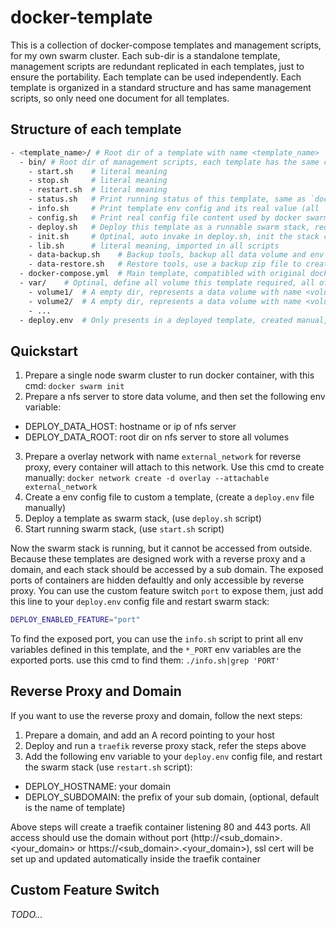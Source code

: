 # docker-template

This is a collection of docker-compose templates and management scripts, for my own swarm cluster. Each sub-dir is a standalone template, management scripts are redundant replicated in each templates, just to ensure the portability. Each template can be used independently. Each template is organized in a standard structure and has same management scripts, so only need one document for all templates.

## Structure of each template

```bash
- <template_name>/ # Root dir of a template with name <template_name>
  - bin/ # Root dir of management scripts, each template has the same content
    - start.sh    # literal meaning
    - stop.sh     # literal meaning
    - restart.sh  # literal meaning
    - status.sh   # Print running status of this template, same as `docker stack status <template_name>`
    - info.sh     # Print template env config and its real value (all `DEPLOY_` prefixed variables defined and used in docker-compose.yml)
    - config.sh   # Print real config file content used by docker swarm, used in all scripts like this: `./config.sh | docker swarm start/stop/... -f -`
    - deploy.sh   # Deploy this template as a runnable swarm stack, required a swarm cluster + nfs server + ... (a lot of pre-work, see below for details)
    - init.sh     # Optinal, auto invake in deploy.sh, init the stack created by a specific template, different for each templates
    - lib.sh      # literal meaning, imported in all scripts
    - data-backup.sh    # Backup tools, backup all data volume and env config as a single zip file ...
    - data-restore.sh   # Restore tools, use a backup zip file to create a new swarm stack ...
  - docker-compose.yml  # Main template, compatibled with original docker-compose format, add some small custom features based on comments, can be customized with `DEPLOY_` prefixed env variables
  - var/    # Optinal, define all volume this template required, all of them will copy to `$DEPLOY_DATA_ROOT/<template_name>/` dir on nfs storage during deploying
    - volume1/  # A empty dir, represents a data volume with name <volume1>
    - volume2/  # A empty dir, represents a data volume with name <volume2>
    - ...
  - deploy.env  # Only presents in a deployed template, created manual, define all custom env variable, POSIX shell format (A=1;B=2;C="$A-${B:-1}-$(date +%F)";...), as a user level config
```

## Quickstart

1. Prepare a single node swarm cluster to run docker container, with this cmd: `docker swarm init`
2. Prepare a nfs server to store data volume, and then set the following env variable:
  - DEPLOY_DATA_HOST: hostname or ip of nfs server
  - DEPLOY_DATA_ROOT: root dir on nfs server to store all volumes
3. Prepare a overlay network with name `external_network` for reverse proxy, every container will attach to this network. Use this cmd to create manually: `docker network create -d overlay --attachable external_network`
4. Create a env config file to custom a template, (create a `deploy.env` file manually)
5. Deploy a template as swarm stack, (use `deploy.sh` script)
6. Start running swarm stack, (use `start.sh` script)

Now the swarm stack is running, but it cannot be accessed from outside. Because these templates are designed work with a reverse proxy and a domain, and each stack should be accessed by a sub domain. The exposed ports of containers are hidden defaultly and only accessible by reverse proxy. You can use the custom feature switch `port` to expose them, just add this line to your `deploy.env` config file and restart swarm stack:

```bash
DEPLOY_ENABLED_FEATURE="port"
```

To find the exposed port, you can use the `info.sh` script to print all env variables defined in this template, and the `*_PORT` env variables are the exported ports. use this cmd to find them: `./info.sh|grep 'PORT'`

## Reverse Proxy and Domain

If you want to use the reverse proxy and domain, follow the next steps:

1. Prepare a domain, and add an A record pointing to your host
2. Deploy and run a `traefik` reverse proxy stack, refer the steps above
3. Add the following env variable to your `deploy.env` config file, and restart the swarm stack (use `restart.sh` script):
  - DEPLOY_HOSTNAME: your domain
  - DEPLOY_SUBDOMAIN: the prefix of your sub domain, (optional, default is the name of template)

Above steps will create a traefik container listening 80 and 443 ports. All access should use the domain without port (http://<sub_domain>.<your_domain> or https://<sub_domain>.<your_domain>), ssl cert will be set up and updated automatically inside the traefik container

## Custom Feature Switch

*TODO...*

